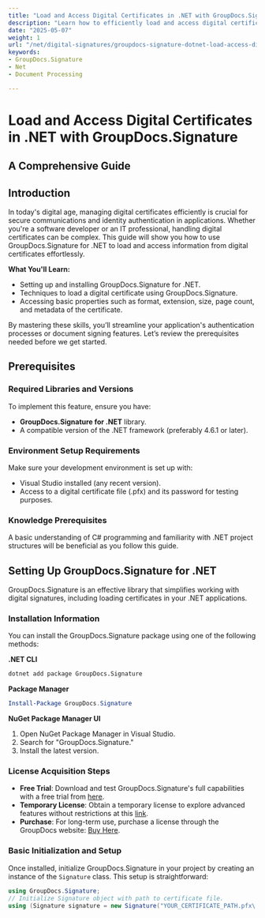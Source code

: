 ```yaml
---
title: "Load and Access Digital Certificates in .NET with GroupDocs.Signature&#58; A Comprehensive Guide"
description: "Learn how to efficiently load and access digital certificates using GroupDocs.Signature for .NET. Enhance your application's security features with this step-by-step guide."
date: "2025-05-07"
weight: 1
url: "/net/digital-signatures/groupdocs-signature-dotnet-load-access-digital-certificates/"
keywords:
- GroupDocs.Signature
- Net
- Document Processing

---
```



# Load and Access Digital Certificates in .NET with GroupDocs.Signature
## A Comprehensive Guide

## Introduction
In today's digital age, managing digital certificates efficiently is crucial for secure communications and identity authentication in applications. Whether you're a software developer or an IT professional, handling digital certificates can be complex. This guide will show you how to use GroupDocs.Signature for .NET to load and access information from digital certificates effortlessly.

**What You'll Learn:**
- Setting up and installing GroupDocs.Signature for .NET.
- Techniques to load a digital certificate using GroupDocs.Signature.
- Accessing basic properties such as format, extension, size, page count, and metadata of the certificate.

By mastering these skills, you’ll streamline your application's authentication processes or document signing features. Let’s review the prerequisites needed before we get started.

## Prerequisites
### Required Libraries and Versions
To implement this feature, ensure you have:
- **GroupDocs.Signature for .NET** library.
- A compatible version of the .NET framework (preferably 4.6.1 or later).

### Environment Setup Requirements
Make sure your development environment is set up with:
- Visual Studio installed (any recent version).
- Access to a digital certificate file (.pfx) and its password for testing purposes.

### Knowledge Prerequisites
A basic understanding of C# programming and familiarity with .NET project structures will be beneficial as you follow this guide. 

## Setting Up GroupDocs.Signature for .NET
GroupDocs.Signature is an effective library that simplifies working with digital signatures, including loading certificates in your .NET applications.

### Installation Information
You can install the GroupDocs.Signature package using one of the following methods:

**.NET CLI**
```bash
dotnet add package GroupDocs.Signature
```

**Package Manager**
```powershell
Install-Package GroupDocs.Signature
```

**NuGet Package Manager UI**
1. Open NuGet Package Manager in Visual Studio.
2. Search for "GroupDocs.Signature."
3. Install the latest version.

### License Acquisition Steps
- **Free Trial**: Download and test GroupDocs.Signature's full capabilities with a free trial from [here](https://releases.groupdocs.com/signature/net/).
- **Temporary License**: Obtain a temporary license to explore advanced features without restrictions at this [link](https://purchase.groupdocs.com/temporary-license/).
- **Purchase**: For long-term use, purchase a license through the GroupDocs website: [Buy Here](https://purchase.groupdocs.com/buy).

### Basic Initialization and Setup
Once installed, initialize GroupDocs.Signature in your project by creating an instance of the `Signature` class. This setup is straightforward:

```csharp
using GroupDocs.Signature;
// Initialize Signature object with path to certificate file.
using (Signature signature = new Signature("YOUR_CERTIFICATE_PATH.pfx\

